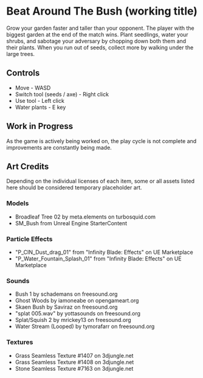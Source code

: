 # Beat Around The Bush (working title)
Grow your garden faster and taller than your opponent. The player with the biggest garden at the end of the match wins. Plant seedlings, water your shrubs, and sabotage your adversary by chopping down both them and their plants. When you run out of seeds, collect more by walking under the large trees.

## Controls
- Move - WASD
- Switch tool (seeds / axe) - Right click
- Use tool - Left click
- Water plants - E key

## Work in Progress
As the game is actively being worked on, the play cycle is not complete and improvements are constantly being made.

## Art Credits
Depending on the individual licenses of each item, some or all assets listed here should be considered temporary placeholder art.

### Models
- Broadleaf Tree 02 by meta.elements on turbosquid.com
- SM_Bush from Unreal Engine StarterContent

### Particle Effects
- "P_CIN_Dust_drag_01" from "Infinity Blade: Effects" on UE Marketplace
- "P_Water_Fountain_Splash_01" from "Infinity Blade: Effects" on UE Marketplace

### Sounds
- Bush 1 by schademans on freesound.org
- Ghost Woods by iamoneabe on opengameart.org
- Skaen Bush by Saviraz on freesound.org
- "splat 005.wav" by yottasounds on freesound.org
- Splat/Squish 2 by mrickey13 on freesound.org
- Water Stream (Looped) by tymorafarr on freesound.org

### Textures
- Grass Seamless Texture #1407 on 3djungle.net
- Grass Seamless Texture #1408 on 3djungle.net
- Stone Seamless Texture #7163 on 3djungle.net

